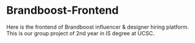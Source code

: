 # Brandboost-Frontend
Here is the frontend of Brandboost influencer &amp; designer hiring platform. This is our group project of 2nd year in IS degree at UCSC.
